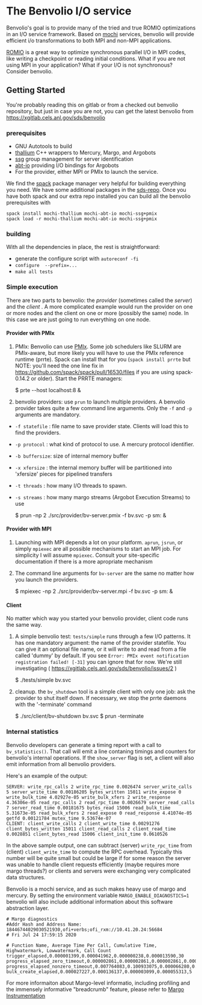 # The Benvolio I/O service

Benvolio's goal is to provide many of the tried and true ROMIO optimizations in
an I/O service framework.  Based on [mochi](https://press3.mcs.anl.gov/mochi/)
services, benvolio will provide efficient i/o transformations to both MPI and
non-MPI applications.

[ROMIO](https://press3.mcs.anl.gov/romio) is a great way to optimize synchronous
parallel I/O in MPI codes, like writing a checkpoint or reading initial
conditions.  What if you are not using MPI in your application?  What if your
I/O is not synchronous?  Consider benvolio.

## Getting Started

You're probably reading this on gitlab or from a checked out benvolio
repository, but just in case you are not, you can get the latest benvolio from
<https://xgitlab.cels.anl.gov/sds/benvolio>

### prerequisites

* GNU Autotools to build
* [thallium](https://xgitlab.cels.anl.gov/sds/thallium) C++ wrappers to Mercury, Margo, and Argobots
* [ssg](https://xgitlab.cels.anl.gov/sds/ssg) group management for server identification
* [abt-io](https://xgitlab.cels.anl.gov/sds/abt-io/) providing I/O bindings for Argobots
* For the provider, either MPI or PMIx to launch the service.

We find the [spack](https://spack.readthedocs.io/en/latest/) package manager
very helpful for building everything you need.  We have some additional
packages in the [sds-repo](https://xgitlab.cels.anl.gov/sds/sds-repo).  Once
you have both spack and our extra repo installed you can build all the benvolio
prerequisites with

    spack install mochi-thallium mochi-abt-io mochi-ssg+pmix
    spack load -r mochi-thallium mochi-abt-io mochi-ssg+pmix


### building

With all the dependencies in place, the rest is straightforward:

* generate the configure script with `autoreconf -fi`
* `configure  --prefix=...`
* `make all tests`


### Simple execution

There are two parts to benvolio: the _provider_ (sometimes called the _server_)
and the _client_ .  A more complicated example would run the provider on one or
more nodes and the client on one or more (possibly the same) node.  In this
case we are just going to run everything on one node.

#### Provider with PMIx

1. PMIx:  Benvolio can use [PMIx](https://pmix.org/).  Some
job schedulers like SLURM are PMIx-aware, but more likely you will have to use
the PMIx reference runtime (prrte).  Spack can install that for you (`spack
install prrte` but NOTE: you'll need the one line fix in
<https://github.com/spack/spack/pull/16530/files> if you are using spack-0.14.2
or older).  Start the PRRTE managers:

    $ prte --host localhost:8 &

2. benvolio providers:  use `prun` to launch multiple providers.  A benvolio
provider takes quite a few command line arguments.  Only the `-f` and `-p`
arguments are mandatory.
  * `-f statefile` : file name to save provider state.  Clients will load this to find the providers.
  * `-p protocol` : what kind of protocol to use.  A mercury protocol identifier.
  * `-b buffersize`: size of internal memory buffer
  * `-x xfersize`  : the internal memory buffer will be partitioned into 'xfersize' pieces for pipelined transfers
  * `-t threads`   : how many I/O threads to spawn.
  * `-s streams`    : how many margo streams (Argobot Execution Streams) to use


    $ prun -np 2 ./src/provider/bv-server.pmix -f bv.svc -p sm:  &

#### Provider with MPI

1. Launching with MPI depends a lot on your platform.  `aprun`, `jsrun`, or simply
`mpiexec` are all possible mechanisms to start an MPI job.  For simplicity I
will assume `mpiexec`.  Consult your site-specific documentation if there is a
more apropriate mechanism

2. The command line arguments for `bv-server` are the same no matter how you launch the providers.

    $ mpiexec -np 2 ./src/provider/bv-server.mpi -f bv.svc -p sm: &

#### Client

No matter which way you started your benvolio provider, client code runs the same way.

1. A simple benvolio test:  `tests/simple` runs through a few I/O patterns.  It
has one mandatory argument: the name of the provider statefile.  You can give
it an optional file name, or it will write to and read from a file called
'dummy' by default. If you see `Error: PMIx event notification registration
failed! [-31]` you can ignore that for now.  We're still investigating
( <https://xgitlab.cels.anl.gov/sds/benvolio/issues/2> )

   $ ./tests/simple bv.svc


2. cleanup.  the `bv_shutdown` tool is a simple client with only one job: ask
the provider to shut itself down.  If necessary, we stop the prrte daemons with the
'-terminate' command

    $ ./src/client/bv-shutdown bv.svc
    $ prun -terminate


### Internal statistics

Benvolio developers can generate a timing report with a call to
`bv_statistics()`.  That call will emit a line contaning timings and counters
for benvolio's internal operations.  If the `show_server` flag is set, a client
will also emit information from all benvolio providers.

Here's an example of the output:

    SERVER: write_rpc_calls 2 write_rpc_time 0.0026474 server_write_calls 5 server_write_time 0.00186205 bytes_written 15011 write_expose 0 write_bulk_time 4.02927e-05 write_bulk_xfers 2 write_response 4.36306e-05 read_rpc_calls 2 read_rpc_time 0.0026679 server_read_calls 7 server_read_time 0.00181675 bytes_read 15006 read_bulk_time 5.31673e-05 read_bulk_xfers 2 read_expose 0 read_response 4.41074e-05 getfd 0.00121784 mutex_time 9.53674e-07
    CLIENT: client_write_calls 2 client_write_time 0.00291276 client_bytes_written 15011 client_read_calls 2 client_read_time 0.0028851 client_bytes_read 15006 client_init_time 0.0610526

In the above sample output, one can subtract (server) `write_rpc_time` from
(client) `client_write_time` to compute the RPC overhead.  Typically this
number will be quite small but could be large if for some reason the server was
unable to handle client requests efficiently (maybe requires more margo
threads?) or clients and servers were exchanging very complicated data
structures.

Benvolio is a mochi service, and as such makes heavy use of margo and mercury.
By setting the environment variable `MARGO_ENABLE_DIAGNOSTICS=1` benvolio will
also include additional information about this software abstraction layer.

```
# Margo diagnostics
#Addr Hash and Address Name: 18446744029030521930,ofi+verbs;ofi_rxm://10.41.20.24:56684
# Fri Jul 24 17:59:15 2020

# Function Name, Average Time Per Call, Cumulative Time, Highwatermark, Lowwatermark, Call Count
trigger_elapsed,0.000001399,0.000041962,0.000000238,0.000013590,30
progress_elapsed_zero_timeout,0.000002861,0.000002861,0.000002861,0.000002861,1
progress_elapsed_nonzero_timeout,0.007764083,0.100933075,0.000066280,0.090931177,13
bulk_create_elapsed,0.000027227,0.000136137,0.000003099,0.000055313,5
```

For more informaiton about Margo-level informatio, including profiling and the
immensely informative "breadcrumb" feature, please refer to [Margo
Instrumentation](https://github.com/mochi-hpc/mochi-margo/blob/main/doc/instrumentation.md)
